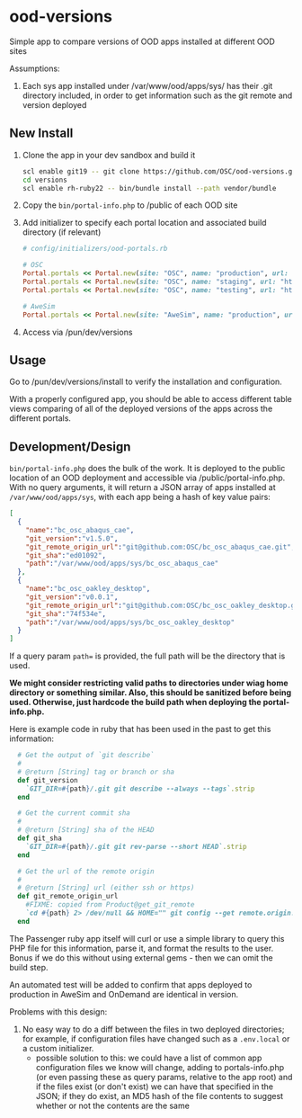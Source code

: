 # ood-versions

Simple app to compare versions of OOD apps installed at different OOD sites

Assumptions: 

1. Each sys app installed under /var/www/ood/apps/sys/ has their .git directory included, in order to get information such as the git remote and version deployed

## New Install

1. Clone the app in your dev sandbox and build it

    ```sh
    scl enable git19 -- git clone https://github.com/OSC/ood-versions.git versions
    cd versions
    scl enable rh-ruby22 -- bin/bundle install --path vendor/bundle
    ```

2. Copy the `bin/portal-info.php` to /public of each OOD site

3. Add initializer to specify each portal location and associated build directory (if relevant)

    ```ruby
    # config/initializers/ood-portals.rb

    # OSC
    Portal.portals << Portal.new(site: "OSC", name: "production", url: "https://ondemand.osc.edu", build: "/users/PZS0645/wiag/ood_portals/ondemand/sys")
    Portal.portals << Portal.new(site: "OSC", name: "staging", url: "https://ondemand-test.hpc.osc.edu", build: "/users/PZS0645/wiag/ood_portals/ondemand/sys")
    Portal.portals << Portal.new(site: "OSC", name: "testing", url: "https://ondemand-dev.hpc.osc.edu") # no separate build directory

    # AweSim
    Portal.portals << Portal.new(site: "AweSim", name: "production", url: "https://apps.awesim.org", build: "/users/PZS0645/wiag/ood_portals/awesim/sys")
    ```

4. Access via /pun/dev/versions

## Usage

Go to /pun/dev/versions/install to verify the installation and configuration.

With a properly configured app, you should be able to access different table views comparing of all of the deployed versions of the apps across the different portals.

## Development/Design

`bin/portal-info.php` does the bulk of the work. It is deployed to the public location of an OOD deployment and accessible via /public/portal-info.php. With no query arguments, it will return a JSON array of apps installed at `/var/www/ood/apps/sys`, with each app being a hash of key value pairs:

```json
[
  {
    "name":"bc_osc_abaqus_cae",
    "git_version":"v1.5.0",
    "git_remote_origin_url":"git@github.com:OSC/bc_osc_abaqus_cae.git",
    "git_sha":"ed01092",
    "path":"/var/www/ood/apps/sys/bc_osc_abaqus_cae"
  },
  {
    "name":"bc_osc_oakley_desktop",
    "git_version":"v0.0.1",
    "git_remote_origin_url":"git@github.com:OSC/bc_osc_oakley_desktop.git",
    "git_sha":"74f534e",
    "path":"/var/www/ood/apps/sys/bc_osc_oakley_desktop"
  }
]
```

If a query param `path=` is provided, the full path will be the directory that is used.

**We might consider restricting valid paths to directories under wiag home directory or something similar. Also, this should be sanitized before being used. Otherwise, just hardcode the build path when deploying the portal-info.php.**

Here is example code in ruby that has been used in the past to get this information:

```ruby
  # Get the output of `git describe`
  #
  # @return [String] tag or branch or sha
  def git_version
    `GIT_DIR=#{path}/.git git describe --always --tags`.strip
  end

  # Get the current commit sha
  #
  # @return [String] sha of the HEAD
  def git_sha
    `GIT_DIR=#{path}/.git git rev-parse --short HEAD`.strip
  end

  # Get the url of the remote origin
  #
  # @return [String] url (either ssh or https)
  def git_remote_origin_url
    #FIXME: copied from Product@get_git_remote
    `cd #{path} 2> /dev/null && HOME="" git config --get remote.origin.url 2> /dev/null`.strip
  end
  ```
  
The Passenger ruby app itself will curl or use a simple library to query this PHP file for this information, parse it, and format the results to the user. Bonus if we do this without using external gems - then we can omit the build step.

An automated test will be added to confirm that apps deployed to production in AweSim and OnDemand are identical in version.

Problems with this design:

1. No easy way to do a diff between the files in two deployed directories; for example, if configuration files have changed such as a `.env.local` or a custom initializer.
    * possible solution to this: we could have a list of common app configuration files we know will change, adding to portals-info.php (or even passing these as query params, relative to the app root) and if the files exist (or don't exist) we can have that specified in the JSON; if they do exist, an MD5 hash of the file contents to suggest whether or not the contents are the same

